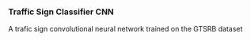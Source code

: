 ### Traffic Sign Classifier CNN
A trafic sign convolutional neural network trained on the GTSRB dataset
